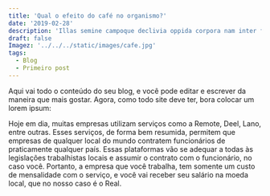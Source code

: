 ```yaml
---
title: 'Qual o efeito do café no organismo?'
date: '2019-02-28'
description: 'Illas semine campoque declivia oppida corpora nam inter fuit discordia tellus solidumque iunctarum erat: quae terrenae ubi rerum recessit'
draft: false
Imagez: '../../../static/images/cafe.jpg'
tags:
  - Blog
  - Primeiro post
---
```


Aqui vai todo o conteúdo do seu blog, e você pode editar e escrever da maneira que mais gostar. Agora, como todo site deve ter, bora colocar um lorem ipsum:

Hoje em dia, muitas empresas utilizam serviços como a Remote, Deel, Lano, entre outras. Esses serviços, de forma bem resumida, permitem que empresas de qualquer local do mundo contratem funcionários de praticamente qualquer país. Essas plataformas vão se adequar a todas às legislações trabalhistas locais e assumir o contrato com o funcionário, no caso você. Portanto, a empresa que você trabalha, tem somente um custo de mensalidade com o serviço, e você vai receber seu salário na moeda local, que no nosso caso é o Real.